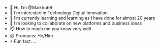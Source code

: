 - 👋 Hi, I’m @Maikhu69
- 👀 I’m interested in Technology Digital Innovation
- 🌱 I’m currently learning and learning as I have done for almost 20 years
- 💞️ I’m looking to collaborate on new platforms and business ideas
- 📫 How to reach me you know very well
- 😄 Pronouns: He/Him
- ⚡ Fun fact: ...

<!---
Maikhu69/Maikhu69 is a ✨ special ✨ repository because its `README.md` (this file) appears on your GitHub profile.
You can click the Preview link to take a look at your changes.
--->
